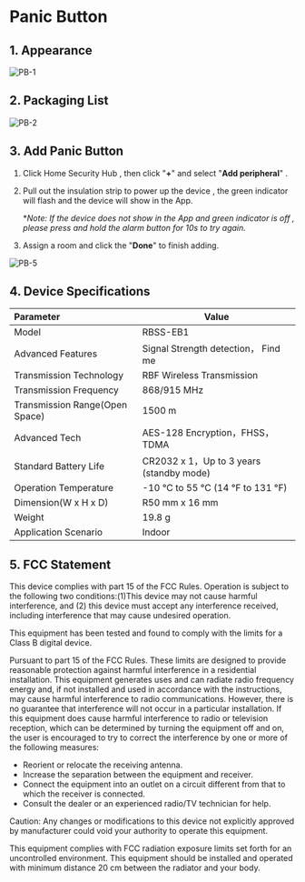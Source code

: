 # Panic Button

## 1. Appearance

![PB-1](https://dusunprj.oss-us-west-1.aliyuncs.com/PB-1.png)

## 2. Packaging List

![PB-2](https://dusunprj.oss-us-west-1.aliyuncs.com/PB-2.png)

## 3. Add Panic Button

1. Click Home Security Hub , then click "**+**"  and select "**Add peripheral**" .

2. Pull out the insulation strip to power up the device , the green indicator will flash and the device will show in the App.

   **Note: If the device does not show in the App and green indicator is off , please press and hold the alarm button for 10s to try again.*

3. Assign a room  and click the "**Done**" to finish adding.

![PB-5](https://dusunprj.oss-us-west-1.aliyuncs.com/PB-5.png)

## 4. Device Specifications

| Parameter                      | Value                                    |
| :----------------------------- | ---------------------------------------- |
| Model                          | RBSS-EB1                                 |
| Advanced Features              | Signal Strength detection， Find me      |
| Transmission Technology        | RBF Wireless Transmission                |
| Transmission Frequency         | 868/915 MHz                              |
| Transmission Range(Open Space) | 1500 m                                   |
| Advanced Tech                  | AES-128 Encryption，FHSS， TDMA          |
| Standard Battery Life          | CR2032 x 1，Up to 3 years (standby mode) |
| Operation Temperature          | -10 °C to 55 °C (14 °F to 131 °F)        |
| Dimension(W x H x D)           | R50 mm x 16 mm                           |
| Weight                         | 19.8 g                                   |
| Application Scenario           | Indoor                                   |

## 5. FCC  Statement

This device complies with part 15 of the FCC Rules. Operation is subject to the following two conditions:(1)This device may not cause harmful interference, and (2) this device must accept any interference received, including interference that may cause undesired operation.

This equipment has been tested and found to comply with the limits for a Class B digital device.

Pursuant to part 15 of the FCC Rules. These limits are designed to provide reasonable protection against harmful interference in a residential installation. This equipment generates uses and can radiate radio frequency energy and, if not installed and used in accordance with the instructions, may cause harmful interference to radio communications. However, there is no guarantee that interference will not occur in a particular installation. If this equipment does cause harmful interference to radio or television reception, which can be determined by turning the equipment off and on, the user is encouraged to try to correct the interference by one or more of the following measures:

- Reorient or relocate the receiving antenna.
- Increase the separation between the equipment and receiver.
- Connect the equipment into an outlet on a circuit different from that to which the receiver is connected.
- Consult the dealer or an experienced radio/TV technician for help.

Caution: Any changes or modifications to this device not explicitly approved by manufacturer could void your authority to operate this equipment.

This equipment complies with FCC radiation exposure limits set forth for an uncontrolled environment. This equipment should be installed and operated with minimum distance 20 cm between the radiator and your body.

